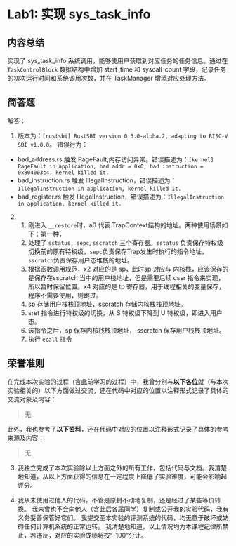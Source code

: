 # Lab1: 实现 sys_task_info

## 内容总结

实现了 sys_task_info 系统调用，能够使用户获取到对应任务的任务信息。通过在 `TaskControlBlock` 数据结构中增加 start_time 和 syscall_count 字段，记录任务的初次运行时间和系统调用次数，并在 TaskManager 增添对应处理方法。


## 简答题
解答：

1. 版本为：`[rustsbi] RustSBI version 0.3.0-alpha.2, adapting to RISC-V SBI v1.0.0`。
错误行为：
* bad_address.rs 触发 PageFault,内存访问异常。错误描述为：`[kernel] PageFault in application, bad addr = 0x0, bad instruction = 0x804003c4, kernel killed it.`
* bad_instruction.rs 触发 IllegalInstruction，错误描述为：`IllegalInstruction in application, kernel killed it.`
* bad_register.rs 触发 IllegalInstruction，错误描述为：`IllegalInstruction in application, kernel killed it.`

2. 
    1. 刚进入 `__restore`时，a0 代表 TrapContext结构的地址。两种使用场景如下：第一种，
    2. 处理了 `sstatus`，`sepc`, `sscratch` 三个寄存器。`sstatus` 负责保存特权级切换前的原有特权级，`sepc`负责保存Trap发生时执行的指令地址，`sscratch`负责保存用户态堆栈的地址。
    3. 根据函数调用规范，x2 对应的是 sp，此时sp 对应与 内核栈，应该保存的是保存在sscratch 当中的用户栈地址，但是需要后续 cssr 指令来实现，所以暂时保留位置。x4 对应的是 tp 寄存器，用于线程相关的变量保存，程序不需要使用，则跳过。
    4. sp 存储用户栈栈顶地址，sscratch 存储内核栈栈顶地址。
    5. sret 指令进行特权级的切换，从 S 特权级下降到 U 特权级，即进入用户态。
    6. 该指令之后，sp 保存内核栈栈顶地址， sscratch 保存用户栈栈顶地址。
    7. 执行 `ecall` 指令

## 荣誉准则

在完成本次实验的过程（含此前学习的过程）中，我曾分别与**以下各位**就（与本次实验相关的）以下方面做过交流，还在代码中对应的位置以注释形式记录了具体的交流对象及内容：

> 无

此外，我也参考了**以下资料**，还在代码中对应的位置以注释形式记录了具体的参考来源及内容：

> 无

3. 我独立完成了本次实验除以上方面之外的所有工作，包括代码与文档。我清楚地知道，从以上方面获得的信息在一定程度上降低了实验难度，可能会影响起评分。

4. 我从未使用过他人的代码，不管是原封不动地复制，还是经过了某些等价转换。 我未曾也不会向他人（含此后各届同学）复制或公开我的实验代码，我有义务妥善保管好它们。 我提交至本实验的评测系统的代码，均无意于破坏或妨碍任何计算机系统的正常运转。 我清楚地知道，以上情况均为本课程纪律所禁止，若违反，对应的实验成绩将按“-100”分计。